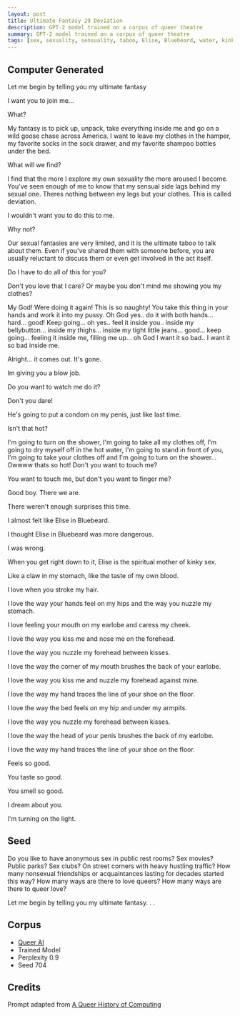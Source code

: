 ```yaml
---
layout: post
title: Ultimate Fantasy 29 Deviation
description: GPT-2 model trained on a corpus of queer theatre
summary: GPT-2 model trained on a corpus of queer theatre
tags: [sex, sexuality, sensuality, taboo, Elise, Bluebeard, water, kink, erotic, queer, GPT-2, RunwayML]
---
```


## Computer Generated

Let me begin by telling you my ultimate fantasy

I want you to join me...

What?

My fantasy is to pick up, unpack, take everything inside me and go on a wild goose chase across America. I want to leave my clothes in the hamper, my favorite socks in the sock drawer, and my favorite shampoo bottles under the bed.

What will we find?

I find that the more I explore my own sexuality the more aroused I become. You've seen enough of me to know that my sensual side lags behind my sexual one. Theres nothing between my legs but your clothes. This is called deviation.

I wouldn't want you to do this to me.

Why not?

Our sexual fantasies are very limited, and it is the ultimate taboo to talk about them. Even if you've shared them with someone before, you are usually reluctant to discuss them or even get involved in the act itself.

Do I have to do all of this for you?

Don't you love that I care? Or maybe you don't mind me showing you my clothes?

My God! Were doing it again! This is so naughty! You take this thing in your hands and work it into my pussy. Oh God yes.. do it with both hands... hard... good! Keep going... oh yes.. feel it inside you.. inside my bellybutton... inside my thighs... inside my tight little jeans... good... keep going... feeling it inside me, filling me up... oh God I want it so bad.. I want it so bad inside me.

Alright... it comes out. It's gone.

Im giving you a blow job.

Do you want to watch me do it?

Don't you dare!

He's going to put a condom on my penis, just like last time.

Isn't that hot?

I'm going to turn on the shower, I'm going to take all my clothes off, I'm going to dry myself off in the hot water, I'm going to stand in front of you, I'm going to take your clothes off and I'm going to turn on the shower... Owwww thats so hot! Don't you want to touch me?

You want to touch me, but don't you want to finger me?

Good boy. There we are.

There weren't enough surprises this time.

I almost felt like Elise in Bluebeard.

I thought Elise in Bluebeard was more dangerous.

I was wrong.

When you get right down to it, Elise is the spiritual mother of kinky sex.

Like a claw in my stomach, like the taste of my own blood.

I love when you stroke my hair.

I love the way your hands feel on my hips and the way you nuzzle my stomach.

I love feeling your mouth on my earlobe and caress my cheek.

I love the way you kiss me and nose me on the forehead.

I love the way you nuzzle my forehead between kisses.

I love the way the corner of my mouth brushes the back of your earlobe.

I love the way you kiss me and nuzzle my forehead against mine.

I love the way my hand traces the line of your shoe on the floor.

I love the way the bed feels on my hip and under my armpits.

I love the way you nuzzle my forehead between kisses.

I love the way the head of your penis brushes the back of my earlobe.

I love the way my hand traces the line of your shoe on the floor.

Feels so good.

You taste so good.

You smell so good.

I dream about you.

I'm turning on the light.


## Seed

Do you like to have anonymous sex in public rest rooms? Sex movies? Public parks? Sex clubs? On street corners with heavy hustling traffic? How many nonsexual friendships or acquaintances lasting for decades started this way? How many ways are there to love queers? How many ways are there to queer love?

Let me begin by telling you my ultimate fantasy. . .

## Corpus

- [Queer AI](/queerai)
- Trained Model
- Perplexity 0.9
- Seed 704

## Credits

Prompt adapted from [A Queer History of Computing](https://rhizome.org/editorial/2013/feb/19/queer-computing-1/)
